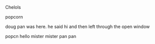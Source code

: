 Chelols


 popcorn

doug pan was here. he said hi and then left through the open window

 popcn
 hello mister mister pan pan

